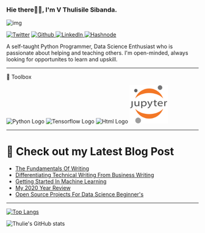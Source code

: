 ### Hie there👋🏿, I'm V Thulisile Sibanda.
![img](https://i.pinimg.com/originals/88/44/13/884413348e601d88831b61fd969aafc4.gif)





<a href="https://twitter.com/thulieblack" target="_blank">
<img alt="Twitter" src="https://img.shields.io/badge/-Twitter-1DA1F2?logo=twitter&logoColor=white&style=flat-square" /></a>
<a href="https://github.com/thulieblack" target="_blank">
<img alt="Github" src="https://img.shields.io/badge/-GitHub-181717?&style=flat-square&logo=github&logoColor=white" />
<a href="https://www.linkedin.com/in/v-thulisile-sibanda/" target="_blank">
<img alt="LinkedIn" src="https://img.shields.io/badge/-LinkedIn-0A66C2?&style=flat-square&logo=linkedin&logoColor=white" />
</a>
<a href="https://hashnode.com/@thulieblack" target="_blank"><img alt="Hashnode" src="https://img.shields.io/badge/-Hashnode-2962FF?logo=hashnode&style=flat-square" /></a>


A self-taught Python Programmer, Data Science Enthusiast who is passionate about helping and teaching others. I'm open-minded, always looking for opportunites to learn and upskill.


---

🧰 Toolbox


<img src="https://cdn.worldvectorlogo.com/logos/python-5.svg" alt="Python Logo" width="100" height="100"/> <img src="https://cdn.worldvectorlogo.com/logos/tensorflow-2.svg" alt="Tensorflow Logo" width="100" height="100"/> <img src="https://cdn.worldvectorlogo.com/logos/html5-2.svg" alt="Html Logo" width="100" height="100"/> <img src="https://raw.githubusercontent.com/devicons/devicon/c7d326b6009e60442abc35fa45706d6f30ee4c8e/icons/jupyter/jupyter-original-wordmark.svg" alt="juypter Logo" width="100" height="100"/>   


---


# 📩 Check out my Latest Blog Post 
<!-- BLOG-POST-LIST:START -->
- [The Fundamentals Of Writing](https://thulieblack.hashnode.dev/the-fundamentals-of-writing)
- [Differentiating Technical Writing From Business Writing](https://thulieblack.hashnode.dev/differentiating-technical-writing-from-business-writing)
- [Getting Started In Machine Learning](https://thulieblack.hashnode.dev/getting-started-in-machine-learning)
- [My 2020 Year  Review](https://thulieblack.hashnode.dev/my-2020-year-review)
- [Open Source Projects For Data Science Beginner's](https://thulieblack.hashnode.dev/open-source-projects-for-data-science-beginners)
<!-- BLOG-POST-LIST:END -->


---
[![Top Langs](https://github-readme-stats.vercel.app/api/top-langs/?username=thulieblack&layout=compact)](https://github.com/anuraghazra/github-readme-stats)


 ![Thulie's GitHub stats](https://github-readme-stats.vercel.app/api?username=thulieblack&show_icons=true&theme=radical)

